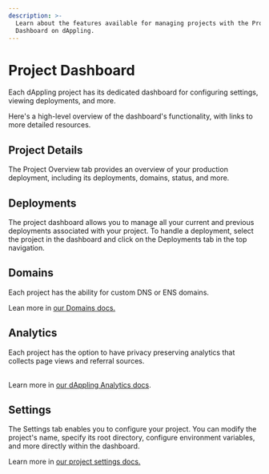 ```yaml
---
description: >-
  Learn about the features available for managing projects with the Project
  Dashboard on dAppling.
---
```


# Project Dashboard

Each dAppling project has its dedicated dashboard for configuring settings, viewing deployments, and more.

Here's a high-level overview of the dashboard's functionality, with links to more detailed resources.

## Project Details

The Project Overview tab provides an overview of your production deployment, including its deployments, domains, status, and more.

## Deployments

The project dashboard allows you to manage all your current and previous deployments associated with your project. To handle a deployment, select the project in the dashboard and click on the Deployments tab in the top navigation.

## Domains

Each project has the ability for custom DNS or ENS domains.&#x20;

Lean more in [our Domains docs.](../domains.md)

## Analytics

Each project has the option to have privacy preserving analytics that collects page views and referral sources.&#x20;

\
Learn more in [our dAppling Analytics docs](../legacy-docs/getting-started/site-analytics.md).

## Settings

The Settings tab enables you to configure your project. You can modify the project's name, specify its root directory, configure environment variables, and more directly within the dashboard.

Learn more in [our project settings docs.](../legacy-docs/getting-started/configure-project-settings.md)
